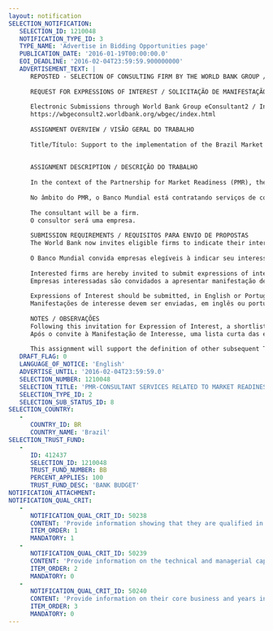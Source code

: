 ```yaml
---
layout: notification
SELECTION_NOTIFICATION: 
   SELECTION_ID: 1210048
   NOTIFICATION_TYPE_ID: 3
   TYPE_NAME: 'Advertise in Bidding Opportunities page'
   PUBLICATION_DATE: '2016-01-19T00:00:00.0'
   EOI_DEADLINE: '2016-02-04T23:59:59.900000000'
   ADVERTISEMENT_TEXT: |
      REPOSTED - SELECTION OF CONSULTING FIRM BY THE WORLD BANK GROUP / REPUBLICAÇÃO - SELEÇÃO DE EMPRESA DE CONSULTORIA PELO GRUPO BANCO MUNDIAL
      
      REQUEST FOR EXPRESSIONS OF INTEREST / SOLICITAÇÃO DE MANIFESTAÇÃO DE INTERESSE
      
      Electronic Submissions through World Bank Group eConsultant2 / Inscrições eletrônicas através do eConsultant2 do Grupo Banco Mundial
      https://wbgeconsult2.worldbank.org/wbgec/index.html
      
      ASSIGNMENT OVERVIEW / VISÃO GERAL DO TRABALHO
      
      Title/Título: Support to the implementation of the Brazil Market Readiness Proposal / Apoio à implementação da Proposta de Preparação de Instrumentos de Mercado do Brasil
      
      
      ASSIGNMENT DESCRIPTION / DESCRIÇÃO DO TRABALHO
      
      In the context of the Partnership for Market Readiness (PMR), the World Bank is contracting consultant services to support the General-Coordination of Environment and Climate Change (COMAC) of the Ministry of Finance of Brazil in implementing activities of its Market Readiness Proposal (MRP). It includes supporting COMAC in i) conducting macro-economic modeling studies and ii)conducting  seminars mobilizing relevant experts and stakeholders to assess possible impacts of different designs of carbon pricing instruments in Brazil.
      
      No âmbito do PMR, o Banco Mundial está contratando serviços de consultoria para apoiar a Coordenação Geral para Meio Ambiente e Clima (COMAC) do Ministério da Fazenda na execução das atividades da MRP do Brazil. Isto inclui apoio à COMAC para:  i) conduzir estudos e modelagens macroeconômicas ii) conduzir seminários de mobilização dos especialistas e dos agentes apropriados, para analisar possíveis impactos de diferentes desenhos para instrumentos de precificação do carbono no Brasil.
      
      The consultant will be a firm. 
      O consultor será uma empresa.
      
      SUBMISSION REQUIREMENTS / REQUISITOS PARA ENVIO DE PROPOSTAS
      The World Bank now invites eligible firms to indicate their interest in providing the services. Interested firms must provide information indicating that they are qualified to perform the services (brochures, description of similar assignments, experience in similar conditions, availability of appropriate skills among staff, etc.). Please note that the total size of all attachments should be less than 5MB. 
      
      O Banco Mundial convida empresas elegíveis à indicar seu interesse em oferecer os serviços. As empresas interessadas devem fornecer as informações indicativas de que são qualificados para desempenhar as atividades (brochuras, descrição de trabalhos semelhantes realizados, experiência em condições semelhantes, disponibilidade das competências necessárias entre sua equipe, etc.). Note que o tamanho total de todos os documentos anexados deve ser até 5MB.
      
      Interested firms are hereby invited to submit expressions of interest.
      Empresas interessadas são convidados a apresentar manifestação de interesse. 
      
      Expressions of Interest should be submitted, in English or Portuguese, electronically through World Bank Group eTendering (https://wbgeconsult2.worldbank.org/wbgec/index.html)
      Manifestações de interesse devem ser enviadas, em inglês ou português, eletronicamente astravés do site (https://wbgeconsult2.worldbank.org/wbgec/index.html)
      
      NOTES / OBSERVAÇÕES
      Following this invitation for Expression of Interest, a shortlist of qualified firms will be formally invited to submit proposals. 
      Após o convite à Manifestação de Interesse, uma lista curta das empresas qualificadas será formalmente convidada à enviar suas propostas.
      
      This assignment will support the definition of other subsequent Terms of Reference under the PMR, including macro-economic modeling and sectoral studies. Therefore, to prevent conflict of interest, the firm(s) selected under this assignment cannot be also contracted under these subsequent TORs.
   DRAFT_FLAG: 0
   LANGUAGE_OF_NOTICE: 'English'
   ADVERTISE_UNTIL: '2016-02-04T23:59:59.0'
   SELECTION_NUMBER: 1210048
   SELECTION_TITLE: 'PMR-CONSULTANT SERVICES RELATED TO MARKET READINESS PROPOSAL ACTIVITIES IN THE CONTEXT OF THE PARTNERSHIP FOR MARKET READINESS'
   SELECTION_TYPE_ID: 2
   SELECTION_SUB_STATUS_ID: 8
SELECTION_COUNTRY: 
   - 
      COUNTRY_ID: BR
      COUNTRY_NAME: 'Brazil'
SELECTION_TRUST_FUND: 
   - 
      ID: 412437
      SELECTION_ID: 1210048
      TRUST_FUND_NUMBER: BB
      PERCENT_APPLIES: 100
      TRUST_FUND_DESC: 'BANK BUDGET'
NOTIFICATION_ATTACHMENT: 
NOTIFICATION_QUAL_CRIT: 
   - 
      NOTIFICATION_QUAL_CRIT_ID: 50238
      CONTENT: 'Provide information showing that they are qualified in the field of the assignment, in particular organizing technical seminars and mobilizing technical experts in the area of economics.  // Fornecer informações que demonstrem que são qualificados na área do trabalho, em especial, na organização de seminários técnicos e mobilização de expertos técnicos na área econômica.'
      ITEM_ORDER: 1
      MANDATORY: 1
   - 
      NOTIFICATION_QUAL_CRIT_ID: 50239
      CONTENT: 'Provide information on the technical and managerial capabilities of the firm.  // Fornecer informações sobre as capacidades técnicas e de gestão da empresa.'
      ITEM_ORDER: 2
      MANDATORY: 0
   - 
      NOTIFICATION_QUAL_CRIT_ID: 50240
      CONTENT: 'Provide information on their core business and years in business. // Fornecer informações sobre seus negócios principais e anos no negócio'
      ITEM_ORDER: 3
      MANDATORY: 0
---
```

